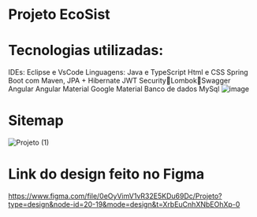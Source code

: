 # Projeto EcoSist



# Tecnologias utilizadas: 
IDEs:  Eclipse e VsCode
Linguagens: Java e TypeScript
Html e CSS
Spring Boot com Maven, JPA + Hibernate
JWT SecurityLombokSwagger
Angular
Angular Material
Google Material
Banco de dados MySql
![image](https://github.com/Luzielmalu/Projeto-final-AcademiaUFN-EcoSist/assets/129329993/2e8fccab-2aca-4d84-a095-86dc4845d3b3)


# Sitemap

![Projeto (1)](https://github.com/Luzielmalu/Projeto-final-AcademiaUFN-EcoSist/assets/129329993/9381ff49-d5a5-425d-bc91-722f37c920c8)







# Link do design feito no Figma

https://www.figma.com/file/0eOyVimV1vR32E5KDu69Dc/Projeto?type=design&node-id=20-19&mode=design&t=XrbEuCnhXNbEOhXp-0




